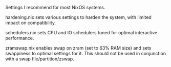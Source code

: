 Settings I recommend for most NixOS systems.

hardening.nix sets various settings to harden the system, with limited impact on compatibility.

schedulers.nix sets CPU and IO schedulers tuned for optimal interactive performance.

zramswap.nix enables swap on zram (set to 63% RAM size) and sets swappiness to optimal settings for it. This should not be used in conjunction with a swap file/partition/zswap.
